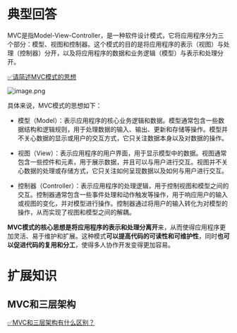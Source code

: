 # 典型回答

MVC是指Model-View-Controller，是一种软件设计模式，它将应用程序分为三个部分：模型、视图和控制器。这个模式的目的是将应用程序的表示（视图）与处理（控制器）分开，以及将应用程序的数据和业务逻辑（模型）与表示和处理分开。

[✅请简述MVC模式的思想](https://www.yuque.com/hollis666/fo22bm/hq5t8ratxwi3sg9s?view=doc_embed)

![image.png](https://cdn.nlark.com/yuque/0/2023/png/5378072/1697714560316-8bd55f13-9e31-4066-8f94-46c05ad6d52f.png#averageHue=%23fafafa&clientId=uc7b25110-0621-4&from=paste&height=366&id=u0ba32cf2&originHeight=366&originWidth=592&originalType=binary&ratio=1&rotation=0&showTitle=false&size=27006&status=done&style=none&taskId=uc32657aa-9b59-44d2-8db4-ac6763e14f2&title=&width=592)

具体来说，MVC模式的思想如下：

- 模型（Model）：表示应用程序的核心业务逻辑和数据。模型通常包含一些数据结构和逻辑规则，用于处理数据的输入、输出、更新和存储等操作。模型并不关心数据的显示或用户的交互方式，它只关注数据本身以及对数据的操作。

- 视图（View）：表示应用程序的用户界面，用于显示模型中的数据。视图通常包含一些控件和元素，用于展示数据，并且可以与用户进行交互。视图并不关心数据的处理或存储方式，它只关注如何呈现数据以及如何与用户进行交互。

- 控制器（Controller）：表示应用程序的处理逻辑，用于控制视图和模型之间的交互。控制器通常包含一些事件处理和动作触发等操作，用于响应用户的输入或视图的变化，并对模型进行操作。控制器通过将用户的输入转化为对模型的操作，从而实现了视图和模型之间的解耦。

**MVC模式的核心思想是将应用程序的表示和处理分离开**来，从而使得应用程序更加灵活、易于维护和扩展。这种模式**可以提高代码的可读性和可维护性**，同时**也可以促进代码的复用和分工**，使得多人协作开发变得更加容易。

# 扩展知识

## MVC和三层架构
[✅MVC和三层架构有什么区别？](https://www.yuque.com/hollis666/fo22bm/cgfbog294z86gbfz?view=doc_embed)
